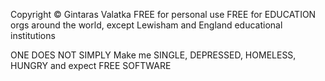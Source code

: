 Copyright © Gintaras Valatka
FREE for personal use
FREE for EDUCATION orgs around the world, except Lewisham and England educational institutions

ONE DOES NOT SIMPLY Make me SINGLE, DEPRESSED, HOMELESS, HUNGRY and expect FREE SOFTWARE
